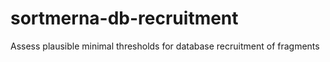 # sortmerna-db-recruitment
Assess plausible minimal thresholds for database recruitment of fragments
